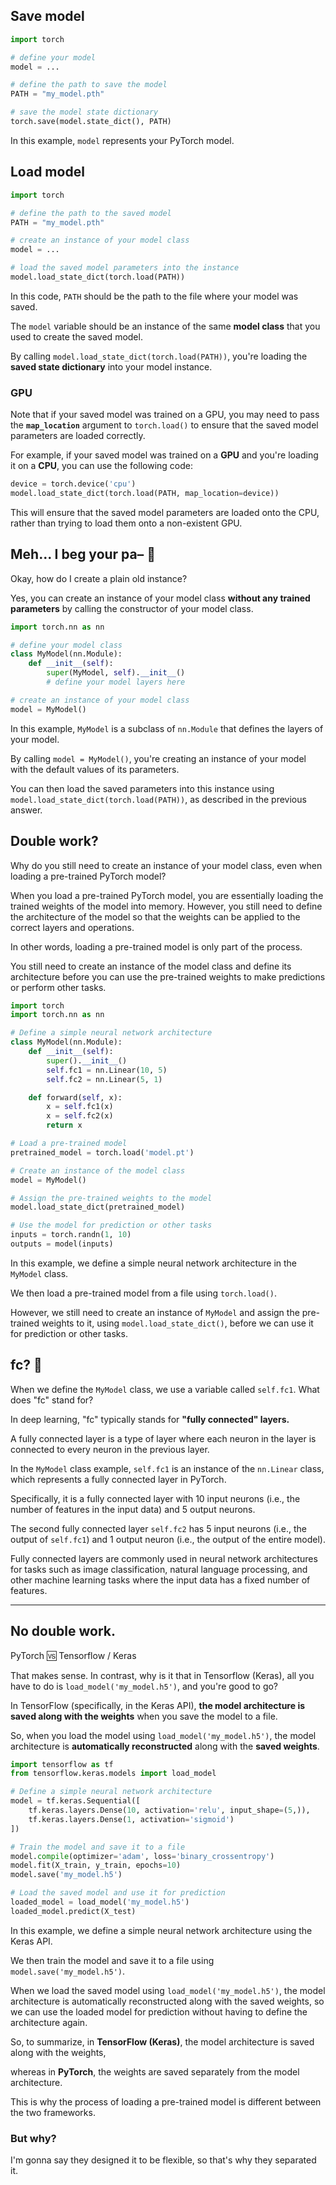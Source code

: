 <!--The instructions for how to save a model using torch.save seem unreasonably difficult.  Can you write me a simple code example?

Certainly, here's an example of how to save a PyTorch model using torch.save():-->

## Save model

```python
import torch

# define your model
model = ...

# define the path to save the model
PATH = "my_model.pth"

# save the model state dictionary
torch.save(model.state_dict(), PATH)
```

In this example, `model` represents your PyTorch model.


## Load model
<!--Great.  Now, how do I read in a saved model?

To load a saved PyTorch model using `torch.load()`, you can use the following code:-->

```python
import torch

# define the path to the saved model
PATH = "my_model.pth"

# create an instance of your model class
model = ...

# load the saved model parameters into the instance
model.load_state_dict(torch.load(PATH))
```

In this code, `PATH` should be the path to the file where your model was saved.

The `model` variable should be an instance of the same **model class** that you used to create the saved model.

By calling `model.load_state_dict(torch.load(PATH))`, you're loading the **saved state dictionary** into your model instance.

### GPU

Note that if your saved model was trained on a GPU, you may need to pass the **`map_location`** argument to `torch.load()` to ensure that the saved model parameters are loaded correctly.

For example, if your saved model was trained on a **GPU** and you're loading it on a **CPU**, you can use the following code:

```python
device = torch.device('cpu')
model.load_state_dict(torch.load(PATH, map_location=device))
```

This will ensure that the saved model parameters are loaded onto the CPU, rather than trying to load them onto a non-existent GPU.

## Meh... I beg your pa&ndash; 🐰

<!-- OK.  Before we do model.load_state_dict(torch.load(PATH)), we create an instance of our model class.  How do I create an instance?  I imagine it can be an "empty" instance? -->

Okay, how do I create a plain old instance?

Yes, you can create an instance of your model class **without any trained parameters** by calling the constructor of your model class.

```python
import torch.nn as nn

# define your model class
class MyModel(nn.Module):
    def __init__(self):
        super(MyModel, self).__init__()
        # define your model layers here

# create an instance of your model class
model = MyModel()
```

In this example, `MyModel` is a subclass of `nn.Module` that defines the layers of your model.

By calling `model = MyModel()`, you're creating an instance of your model with the default values of its parameters.

You can then load the saved parameters into this instance using `model.load_state_dict(torch.load(PATH))`, as described in the previous answer.

## Double work?

Why do you still need to create an instance of your model class, even when loading a pre-trained PyTorch model?

When you load a pre-trained PyTorch model, you are essentially loading the trained weights of the model into memory. However, you still need to define the architecture of the model so that the weights can be applied to the correct layers and operations.

In other words, loading a pre-trained model is only part of the process.

You still need to create an instance of the model class and define its architecture before you can use the pre-trained weights to make predictions or perform other tasks.

```python
import torch
import torch.nn as nn

# Define a simple neural network architecture
class MyModel(nn.Module):
    def __init__(self):
        super().__init__()
        self.fc1 = nn.Linear(10, 5)
        self.fc2 = nn.Linear(5, 1)

    def forward(self, x):
        x = self.fc1(x)
        x = self.fc2(x)
        return x

# Load a pre-trained model
pretrained_model = torch.load('model.pt')

# Create an instance of the model class
model = MyModel()

# Assign the pre-trained weights to the model
model.load_state_dict(pretrained_model)

# Use the model for prediction or other tasks
inputs = torch.randn(1, 10)
outputs = model(inputs)
```

In this example, we define a simple neural network architecture in the `MyModel` class.

We then load a pre-trained model from a file using `torch.load()`.

However, we still need to create an instance of `MyModel` and assign the pre-trained weights to it, using `model.load_state_dict()`, before we can use it for prediction or other tasks.

## fc? 🧐

When we define the `MyModel` class, we use a variable called `self.fc1`.  What does "fc" stand for?

In deep learning, "fc" typically stands for **"fully connected" layers.**

A fully connected layer is a type of layer where each neuron in the layer is connected to every neuron in the previous layer.

In the `MyModel` class example, `self.fc1` is an instance of the `nn.Linear` class, which represents a fully connected layer in PyTorch.

Specifically, it is a fully connected layer with 10 input neurons (i.e., the number of features in the input data) and 5 output neurons.

The second fully connected layer `self.fc2` has 5 input neurons (i.e., the output of `self.fc1`) and 1 output neuron (i.e., the output of the entire model).

Fully connected layers are commonly used in neural network architectures for tasks such as image classification, natural language processing, and other machine learning tasks where the input data has a fixed number of features.

<hr>

## No double work.

PyTorch 🆚 Tensorflow / Keras

That makes sense.  In contrast, why is it that in Tensorflow (Keras), all you have to do is `load_model('my_model.h5')`, and you're good to go?

In TensorFlow (specifically, in the Keras API), **the model architecture is saved along with the weights** when you save the model to a file.

So, when you load the model using `load_model('my_model.h5')`, the model architecture is **automatically reconstructed** along with the **saved weights**.

```python
import tensorflow as tf
from tensorflow.keras.models import load_model

# Define a simple neural network architecture
model = tf.keras.Sequential([
    tf.keras.layers.Dense(10, activation='relu', input_shape=(5,)),
    tf.keras.layers.Dense(1, activation='sigmoid')
])

# Train the model and save it to a file
model.compile(optimizer='adam', loss='binary_crossentropy')
model.fit(X_train, y_train, epochs=10)
model.save('my_model.h5')

# Load the saved model and use it for prediction
loaded_model = load_model('my_model.h5')
loaded_model.predict(X_test)
```

In this example, we define a simple neural network architecture using the Keras API.

We then train the model and save it to a file using `model.save('my_model.h5')`.

When we load the saved model using `load_model('my_model.h5')`, the model architecture is automatically reconstructed along with the saved weights, so we can use the loaded model for prediction without having to define the architecture again.

So, to summarize, in **TensorFlow (Keras)**, the model architecture is saved along with the weights, 

whereas in **PyTorch**, the weights are saved separately from the model architecture.

This is why the process of loading a pre-trained model is different between the two frameworks.

### But why?

I'm gonna say they designed it to be flexible, so that's why they separated it.

<br>
